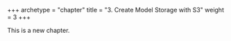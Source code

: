 +++
archetype = "chapter"
title = "3. Create Model Storage with S3"
weight = 3
+++

This is a new chapter.